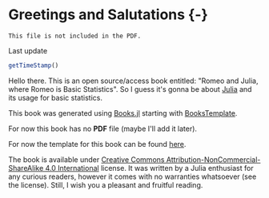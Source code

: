 # Greetings and Salutations {-}

```{=comment}
This file is not included in the PDF.
```

Last update

```jl
getTimeStamp()
```

Hello there. This is an open source/access book entitled: "Romeo and Julia, where Romeo is Basic Statistics".
So I guess it's gonna be about [Julia](https://julialang.org/) and its usage for basic statistics.

This book was generated using [Books.jl](https://github.com/JuliaBooks/Books.jl) starting with [BooksTemplate](https://github.com/JuliaBooks/BookTemplate).

For now this book has no **PDF** file (maybe I'll add it later).

For now the template for this book can be found [here](https://github.com/b-lukaszuk/julia_luzne_zadanka/tree/main/experiment1).

The book is available under [Creative Commons Attribution-NonCommercial-ShareAlike 4.0 International](http://creativecommons.org/licenses/by-nc-sa/4.0/) license. It was written by a Julia enthusiast for any curious readers, however it comes with no warranties whatsoever (see the license). Still, I wish you a pleasant and fruitful reading.
